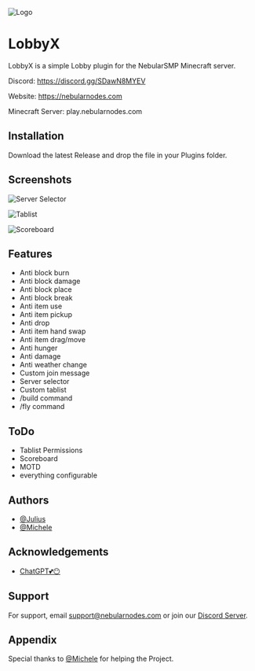 ﻿
![Logo](https://cdn.discordapp.com/attachments/1141668937436758057/1222259138172813362/image.png?ex=66159087&is=66031b87&hm=1377b706e830cb3a4f4191d4dceea49ef81804092bcdab4e8e3da0ec0d9edd49&)


# LobbyX

LobbyX is a simple Lobby plugin for the NebularSMP Minecraft server.

Discord: https://discord.gg/SDawN8MYEV

Website: https://nebularnodes.com

Minecraft Server: play.nebularnodes.com


## Installation

Download the latest Release and drop the file in your Plugins folder.

## Screenshots

![Server Selector](https://cdn.discordapp.com/attachments/1222267228318072842/1224433347225321494/server_selector.png?ex=661d796a&is=660b046a&hm=f93a7b42c876e1b02215862103adeb7051e4a1da4c77118fb268be7ce255ddcd&)

![Tablist](https://cdn.discordapp.com/attachments/1222267228318072842/1224433380138156062/Tablist.png?ex=661d7972&is=660b0472&hm=27eef08211b6bf3a894a6e3e9eeee6ee40690b3b9935d3eb7486a07d769522fd&)

![Scoreboard](https://cdn.discordapp.com/attachments/1222267228318072842/1224433368138252421/scoreboard.png?ex=661d796f&is=660b046f&hm=ff861555703d40e46b26b696b8cb2140df6b82ff8879e18705bc14ef6842d3a6&)

## Features

- Anti block burn
- Anti block damage
- Anti block place
- Anti block break
- Anti item use
- Anti item pickup
- Anti drop
- Anti item hand swap
- Anti item drag/move
- Anti hunger
- Anti damage
- Anti weather change
- Custom join message
- Server selector
- Custom tablist
- /build command
- /fly command


## ToDo

- Tablist Permissions
- Scoreboard
- MOTD
- everything configurable


## Authors

- [@Julius](https://github.com/Juliuskxyz)
- [@Michele](https://github.com/MiSkynet)



## Acknowledgements

- [ChatGPT💕😶](https://chat.openai.com/)


## Support

For support, email support@nebularnodes.com or join our [Discord Server](https://discord.gg/SDawN8MYEV).


## Appendix

Special thanks to [@Michele](https://github.com/MiSkynet) for helping the Project.
